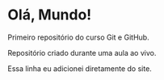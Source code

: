 # Olá, Mundo!
 Primeiro repositório do curso Git e GitHub.

 Repositório criado durante uma aula ao vivo.

Essa linha eu adicionei diretamente do site.
